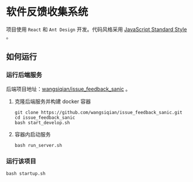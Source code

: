 # 软件反馈收集系统

项目使用 `React` 和 `Ant Design` 开发。代码风格采用 [JavaScript Standard Style](https://standardjs.com/) 。

## 如何运行

### 运行后端服务

后端项目地址：[wangsiqian/issue_feedback_sanic](https://github.com/wangsiqian/issue_feedback_sanic.git) 。

1. 克隆后端服务并构建 docker 容器

   ```shell
   git clone https://github.com/wangsiqian/issue_feedback_sanic.git
   cd issue_feedback_sanic
   bash start_develop.sh
   ```

2. 容器内启动服务

   ```shell
   bash run_server.sh
   ```

### 运行该项目

```shell
bash startup.sh
```

